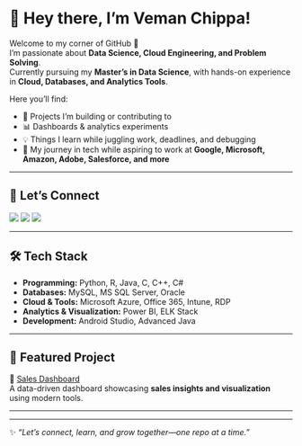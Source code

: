 # 🌟 Hey there, I’m Veman Chippa!  

Welcome to my corner of GitHub 👋  
I’m passionate about **Data Science, Cloud Engineering, and Problem Solving**.  
Currently pursuing my **Master’s in Data Science**, with hands-on experience in **Cloud, Databases, and Analytics Tools**.  

Here you’ll find:  
- 🚀 Projects I’m building or contributing to  
- 📊 Dashboards & analytics experiments  
- 💡 Things I learn while juggling work, deadlines, and debugging  
- 🌱 My journey in tech while aspiring to work at **Google, Microsoft, Amazon, Adobe, Salesforce, and more**  

---

## 🔗 Let’s Connect  
<p align="left">
<a href="https://www.linkedin.com/in/veman-chippa/"><img src="https://img.shields.io/badge/-LinkedIn-blue?style=for-the-badge&logo=linkedin&logoColor=white"/></a>
<a href="mailto:info.veman99@gmail.com"><img src="https://img.shields.io/badge/-Gmail-red?style=for-the-badge&logo=gmail&logoColor=white"/></a>
<a href="https://github.com/iveman99"><img src="https://img.shields.io/badge/-GitHub-black?style=for-the-badge&logo=github&logoColor=white"/></a>
</p>  

---

## 🛠️ Tech Stack  
- **Programming:** Python, R, Java, C, C++, C#  
- **Databases:** MySQL, MS SQL Server, Oracle  
- **Cloud & Tools:** Microsoft Azure, Office 365, Intune, RDP  
- **Analytics & Visualization:** Power BI, ELK Stack  
- **Development:** Android Studio, Advanced Java  

---

## 🚀 Featured Project  
🔗 [Sales Dashboard](https://github.com/iveman99/Sales-dashboard)  
A data-driven dashboard showcasing **sales insights and visualization** using modern tools.  

---


---

✨ *“Let’s connect, learn, and grow together—one repo at a time.”*  
